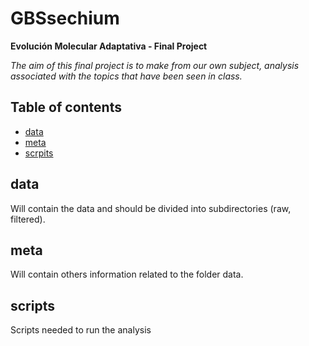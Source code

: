 # GBSsechium
**Evolución Molecular Adaptativa - Final Project**

*The aim of this final project is to make from our own subject, analysis associated with the topics that have been seen in class.*

## Table of contents
- [data](#data)
- [meta](#meta)
- [scrpits](#scripts)

## data
Will contain the data and should be divided into subdirectories (raw, filtered).

## meta
Will contain others information related to the folder data.

## scripts
Scripts needed to run the analysis



